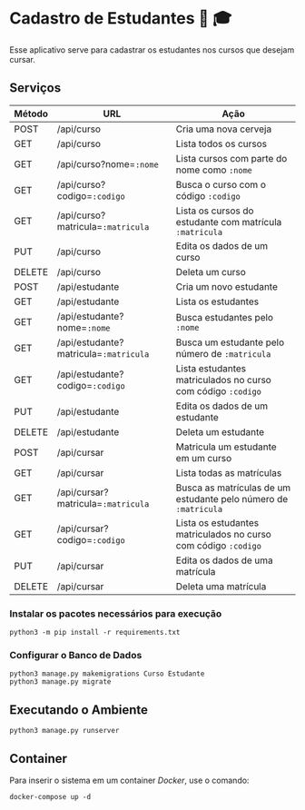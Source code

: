 # Cadastro de Estudantes :school: :mortar_board:

Esse aplicativo serve para cadastrar os estudantes nos cursos que desejam cursar.

## Serviços

Método | URL | Ação
-------|-----|-------
POST | /api/curso | Cria uma nova cerveja
GET | /api/curso | Lista todos os cursos
GET | /api/curso?nome=`:nome` | Lista cursos com parte do nome como `:nome`
GET | /api/curso?codigo=`:codigo` | Busca o curso com o código `:codigo`
GET | /api/curso?matricula=`:matricula` | Lista os cursos do estudante com matrícula `:matricula`
PUT | /api/curso | Edita os dados de um curso
DELETE | /api/curso | Deleta um curso
POST | /api/estudante | Cria um novo estudante
GET | /api/estudante | Lista os estudantes
GET | /api/estudante?nome=`:nome` | Busca estudantes pelo `:nome`
GET | /api/estudante?matricula=`:matricula` | Busca um estudante pelo número de `:matricula`
GET | /api/estudante?codigo=`:codigo` | Lista estudantes matriculados no curso com código `:codigo`
PUT | /api/estudante | Edita os dados de um estudante
DELETE | /api/estudante | Deleta um estudante
POST | /api/cursar | Matricula um estudante em um curso
GET | /api/cursar | Lista todas as matrículas
GET | /api/cursar?matricula=`:matricula` | Busca as matrículas de um estudante pelo número de `:matricula`
GET | /api/cursar?codigo=`:codigo` | Lista os estudantes matriculados no curso com código `:codigo`
PUT | /api/cursar | Edita os dados de uma matrícula
DELETE | /api/cursar | Deleta uma matrícula

### Instalar os pacotes necessários para execução

```console
python3 -m pip install -r requirements.txt
```

### Configurar o Banco de Dados

```console
python3 manage.py makemigrations Curso Estudante
python3 manage.py migrate
```

## Executando o Ambiente

```console
python3 manage.py runserver
```

## Container

Para inserir o sistema em um container _Docker_, use o comando:

```console
docker-compose up -d
```